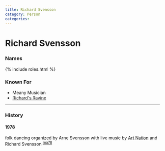 ```yaml
---
title: Richard Svensson
category: Person
categories:
---
```

<!--img src="/img/19YY-Richard-Svensson.jpeg" style="width: 40%;" align="right"-->
# Richard Svensson
### Names

{% include roles.html %}
### Known For
- Meany Musician
- [Richard's Ravine](Richard's-Ravine)

---
### History
#### 1978

folk dancing organized by Arne Svensson with live music by [Art Nation](/Person/Art-Nation) and Richard Svensson <sup>[ma78][]</sup>


[ma78]: Mountaineer-Annual#1978